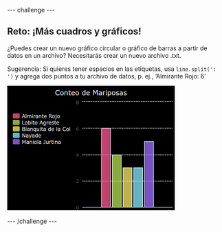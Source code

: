 \--- challenge \---

## Reto: ¡Más cuadros y gráficos!

¿Puedes crear un nuevo gráfico circular o gráfico de barras a partir de datos en un archivo? Necesitarás crear un nuevo archivo .txt.

Sugerencia: Si quieres tener espacios en las etiquetas, usa `line.split(': ')` y agrega dos puntos a tu archivo de datos, p. ej., ‘Almirante Rojo: 6’

![captura de pantalla](images/pets-butterflies.png)

\--- /challenge \---